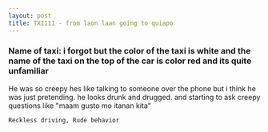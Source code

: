 ```yaml
---
layout: post
title: TXI111 - from laon laan going to quiapo
---
```


### Name of taxi: i forgot but the color of the taxi is white and the name of the taxi on the top of the car is color red and its quite unfamiliar

He was so creepy hes like talking to someone over the phone but i think he was just pretending. he looks drunk and drugged. and starting to ask creepy questions like "maam gusto mo itanan kita"

```Reckless driving, Rude behavior```
